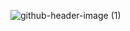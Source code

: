 ![github-header-image (1)](https://user-images.githubusercontent.com/103097039/232326584-b62ec116-537e-45ed-9241-4ead7caec6b4.png)
